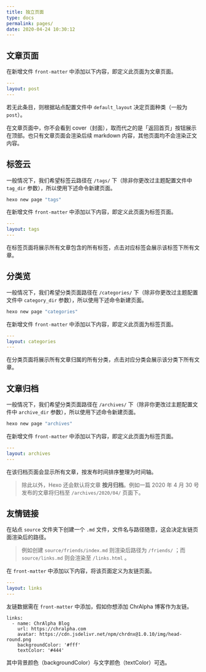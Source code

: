 ```yaml
---
title: 独立页面
type: docs
permalink: pages/
date: 2020-04-24 10:30:12
---
```




## 文章页面

在新增文件 `front-matter` 中添加以下内容，即定义此页面为文章页面。

```yaml
---
layout: post
---
```

若无此条目，则根据站点配置文件中 `default_layout` 决定页面种类（一般为 `post`）。

在文章页面中，你不会看到 cover（封面），取而代之的是「返回首页」按钮展示在顶部。也只有文章页面会渲染后续 markdown 内容，其他页面均不会渲染正文内容。

## 标签云

一般情况下，我们希望标签云路径在 `/tags/` 下（除非你更改过主题配置文件中 `tag_dir` 参数），所以使用下述命令新建页面。

```bash
hexo new page "tags"
```

在新增文件 `front-matter` 中添加以下内容，即定义此页面为标签页面。

```yaml
---
layout: tags
---
```

在标签页面将展示所有文章包含的所有标签，点击对应标签会展示该标签下所有文章。

## 分类览

一般情况下，我们希望分类页面路径在 `/categories/` 下（除非你更改过主题配置文件中 `category_dir` 参数），所以使用下述命令新建页面。

```bash
hexo new page "categories"
```

在新增文件 `front-matter` 中添加以下内容，即定义此页面为标签页面。

```yaml
---
layout: categories
---
```

在分类页面将展示所有文章归属的所有分类，点击对应分类会展示该分类下所有文章。

## 文章归档

一般情况下，我们希望分类页面路径在 `/archives/` 下（除非你更改过主题配置文件中 `archive_dir` 参数），所以使用下述命令新建页面。

```bash
hexo new page "archives"
```

在新增文件 `front-matter` 中添加以下内容，即定义此页面为标签页面。

```yaml
---
layout: archives
---
```

在该归档页面会显示所有文章，按发布时间排序整理为时间轴。

>   除此以外，Hexo 还会默认将文章 **按月归档**。例如一篇 2020 年 4 月 30 号发布的文章将归档至 `/archives/2020/04/` 页面下。

## 友情链接

在站点 `source` 文件夹下创建一个 `.md` 文件，文件名与路径随意，这会决定友链页面渲染后的路径。

>   例如创建 `source/friends/index.md` 则渲染后路径为 `/friends/` ；而 `source/links.md` 则会渲染至 `/links.html` 。

在 `front-matter` 中添加以下内容，将该页面定义为友链页面。

```yaml
---
layout: links
---
```

友链数据需在 `front-matter` 中添加，假如你想添加 ChrAlpha 博客作为友链。

```
links: 
  - name: ChrAlpha Blog
    url: https://chralpha.com
    avatar: https://cdn.jsdelivr.net/npm/chrdnx@1.0.10/img/head-round.png
    backgroundColor: '#fff'
    textColor: '#444'
```

其中背景颜色（backgroundColor）与文字颜色（textColor）可选。